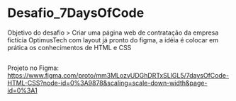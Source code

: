 # Desafio_7DaysOfCode

Objetivo do desafio > Criar uma página web de contratação da empresa fictícia OptimusTech com layout já pronto do figma, a idéia é colocar em prática os conhecimentos de HTML e CSS

##

Projeto no Figma: 
https://www.figma.com/proto/mm3MLozvUDGhDRTxSLlGL5/7daysOfCode-HTML-CSS?node-id=0%3A9878&scaling=scale-down-width&page-id=0%3A1
